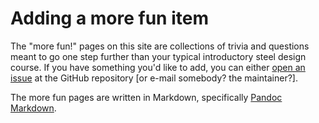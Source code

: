 Adding a more fun item
======================

The "more fun!" pages on this site are collections of trivia and questions meant
to go one step further than your typical introductory steel design course. If
you have something you'd like to add, you can either
[open an issue](https://github.com/otaithleigh/aisc-model-viewer/issues/new/choose)
at the GitHub repository [or e-mail somebody? the maintainer?].

The more fun pages are written in Markdown, specifically
[Pandoc Markdown](https://pandoc.org/MANUAL.html#pandocs-markdown). 
